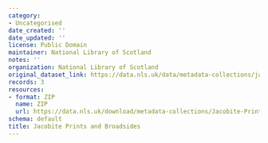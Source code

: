 ```yaml
---
category:
- Uncategorised
date_created: ''
date_updated: ''
license: Public Domain
maintainer: National Library of Scotland
notes: ''
organization: National Library of Scotland
original_dataset_link: https://data.nls.uk/data/metadata-collections/jacobite-prints-broadsides/
records: 3
resources:
- format: ZIP
  name: ZIP
  url: https://data.nls.uk/download/metadata-collections/Jacobite-Prints-And-Broadsides.zip
schema: default
title: Jacobite Prints and Broadsides
---
```

